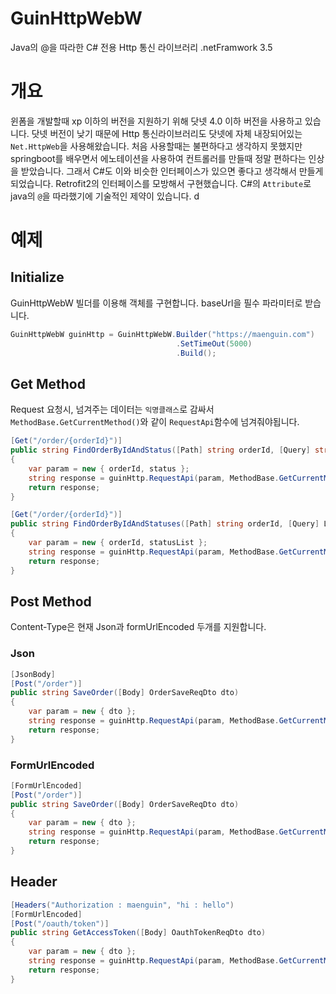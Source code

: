 # GuinHttpWebW
Java의 @을 따라한 C# 전용 Http 통신 라이브러리
.netFramwork 3.5






# 개요
윈폼을 개발할때 xp 이하의 버전을 지원하기 위해 닷넷 4.0 이하 버전을 사용하고 있습니다.
닷넷 버전이 낮기 때문에 Http 통신라이브러리도 닷넷에 자체 내장되어있는 `Net.HttpWeb`을 사용해왔습니다.
처음 사용할때는 불편하다고 생각하지 못했지만 springboot를 배우면서 에노테이션을 사용하여 컨트롤러를 만들때 정말 편하다는 인상을 받았습니다. 
그래서 C#도 이와 비슷한 인터페이스가 있으면 좋다고 생각해서 만들게 되었습니다.
Retrofit2의 인터페이스를 모방해서 구현했습니다.
C#의 `Attribute`로 java의 `@`을 따라했기에 기술적인 제약이 있습니다. d



# 예제



## Initialize

GuinHttpWebW 빌더를 이용해 객체를 구현합니다. baseUrl을 필수 파라미터로 받습니다.
```c#
GuinHttpWebW guinHttp = GuinHttpWebW.Builder("https://maenguin.com")
                                     .SetTimeOut(5000)
                                     .Build();
```



## Get Method
Request 요청시, 넘겨주는 데이터는 `익명클래스`로 감싸서 `MethodBase.GetCurrentMethod()`와 같이 `RequestApi`함수에 넘겨줘야됩니다.

```c#
[Get("/order/{orderId}")]
public string FindOrderByIdAndStatus([Path] string orderId, [Query] string status)
{
    var param = new { orderId, status };
    string response = guinHttp.RequestApi(param, MethodBase.GetCurrentMethod());
    return response;
}
```

```c#
[Get("/order/{orderId}")]
public string FindOrderByIdAndStatuses([Path] string orderId, [Query] List<string> statusList)
{
    var param = new { orderId, statusList };
    string response = guinHttp.RequestApi(param, MethodBase.GetCurrentMethod());
    return response;
}
```



## Post Method
Content-Type은 현재 Json과 formUrlEncoded 두개를 지원합니다.



### Json
```c#
[JsonBody]
[Post("/order")]
public string SaveOrder([Body] OrderSaveReqDto dto)
{
    var param = new { dto };
    string response = guinHttp.RequestApi(param, MethodBase.GetCurrentMethod());
    return response;
}
```

### FormUrlEncoded
```c#
[FormUrlEncoded]
[Post("/order")]
public string SaveOrder([Body] OrderSaveReqDto dto)
{
    var param = new { dto };
    string response = guinHttp.RequestApi(param, MethodBase.GetCurrentMethod());
    return response;
}
```



## Header
```c#
[Headers("Authorization : maenguin", "hi : hello")
[FormUrlEncoded]
[Post("/oauth/token")]
public string GetAccessToken([Body] OauthTokenReqDto dto)
{
    var param = new { dto };
    string response = guinHttp.RequestApi(param, MethodBase.GetCurrentMethod());
    return response;
}
```






